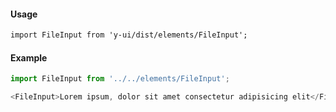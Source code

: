 #### Usage

```markdown
import FileInput from 'y-ui/dist/elements/FileInput';
```

#### Example

```js
import FileInput from '../../elements/FileInput';

<FileInput>Lorem ipsum, dolor sit amet consectetur adipisicing elit</FileInput>;
```
